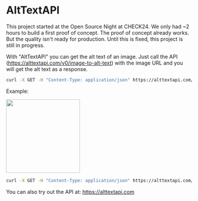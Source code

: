 # AltTextAPI

This project started at the Open Source Night at CHECK24. We only had ~2 hours to build a first proof of concept. The proof of concept already works. But the quality isn't ready for production. Until this is fixed, this project is still in progress.

With "AltTextAPI" you can get the alt text of an image. Just call the API (https://alttextapi.com/v0/image-to-alt-text) with the image URL and you will get the alt text as a response.

```sh
curl -X GET -H "Content-Type: application/json" https://alttextapi.com/v0/image-to-alt-text?imageUrl=IMAGE_URL&contextPrompt=CONTEXT_PROMPT
```

Example:

<img src="https://firebasestorage.googleapis.com/v0/b/alt-text-api.appspot.com/o/alt-text-api-demo.png?alt=media&token=5b340e2a-d807-4da9-9ba2-25c772df3e30" width=200/>

```sh
curl -X GET -H "Content-Type: application/json" https://alttextapi.com/v0/image-to-alt-text?imageUrl=https%3A%2F%2Ffirebasestorage.googleapis.com%2Fv0%2Fb%2Falt-text-api.appspot.com%2Fo%2Falt-text-api-demo.png%3Falt%3Dmedia%26token%3D5b340e2a-d807-4da9-9ba2-25c772df3e30
```

You can also try out the API at: https://alttextapi.com
